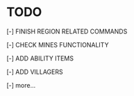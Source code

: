 # TODO
[-] FINISH REGION RELATED COMMANDS

[-] CHECK MINES FUNCTIONALITY 

[-] ADD ABILITY ITEMS

[-] ADD VILLAGERS

[-] more...
